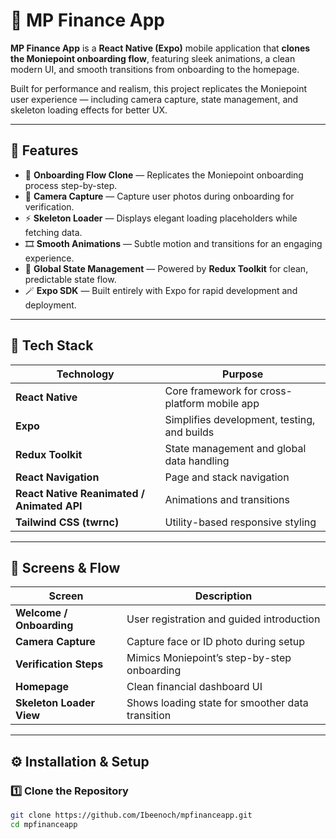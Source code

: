 # 💸 MP Finance App

**MP Finance App** is a **React Native (Expo)** mobile application that **clones the Moniepoint onboarding flow**, featuring sleek animations, a clean modern UI, and smooth transitions from onboarding to the homepage.  

Built for performance and realism, this project replicates the Moniepoint user experience — including camera capture, state management, and skeleton loading effects for better UX.

---

## 🚀 Features

- 🪪 **Onboarding Flow Clone** — Replicates the Moniepoint onboarding process step-by-step.  
- 📸 **Camera Capture** — Capture user photos during onboarding for verification.  
- ⚡ **Skeleton Loader** — Displays elegant loading placeholders while fetching data.  
- 🎞️ **Smooth Animations** — Subtle motion and transitions for an engaging experience.  
- 🧠 **Global State Management** — Powered by **Redux Toolkit** for clean, predictable state flow.  
- 🪄 **Expo SDK** — Built entirely with Expo for rapid development and deployment.

---

## 🧩 Tech Stack

| Technology | Purpose |
|-------------|----------|
| **React Native** | Core framework for cross-platform mobile app |
| **Expo** | Simplifies development, testing, and builds |
| **Redux Toolkit** | State management and global data handling |
| **React Navigation** | Page and stack navigation |
| **React Native Reanimated / Animated API** | Animations and transitions |
| **Tailwind CSS (twrnc)** | Utility-based responsive styling |

---

## 📱 Screens & Flow

| Screen | Description |
|---------|--------------|
| **Welcome / Onboarding** | User registration and guided introduction |
| **Camera Capture** | Capture face or ID photo during setup |
| **Verification Steps** | Mimics Moniepoint’s step-by-step onboarding |
| **Homepage** | Clean financial dashboard UI |
| **Skeleton Loader View** | Shows loading state for smoother data transition |

---

## ⚙️ Installation & Setup

### 1️⃣ Clone the Repository
```bash
git clone https://github.com/Ibeenoch/mpfinanceapp.git
cd mpfinanceapp
